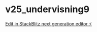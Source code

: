 # v25_undervisning9

[Edit in StackBlitz next generation editor ⚡️](https://stackblitz.com/~/github.com/eivind-glodedata/v25_undervisning9)